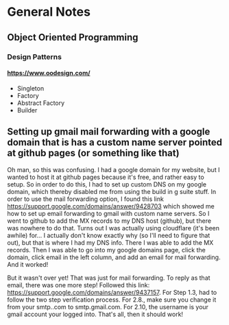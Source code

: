 # General Notes
## Object Oriented Programming
### Design Patterns
#### https://www.oodesign.com/
* Singleton
* Factory
* Abstract Factory
* Builder

## Setting up gmail mail forwarding with a google domain that is has a custom name server pointed at github pages (or something like that)
Oh man, so this was confusing. I had a google domain for my website, but I wanted to host it at github pages because it's free, and rather easy to setup. So in order to do this, I had to set up custom DNS on my google domain, which thereby disabled me from using the build in g suite stuff. In order to use the mail forwarding option, I found this link https://support.google.com/domains/answer/9428703 which showed me how to set up email forwarding to gmail with custom name servers. So I went to github to add the MX records to my DNS host (github), but there was nowhere to do that. Turns out I was actually using cloudflare (it's been awhile) for... I actually don't know exactly why (so I'll need to figure that out), but that is where I had my DNS info. There I was able to add the MX records. Then I was able to go into my google domains page, click the domain, click email in the left column, and add an email for mail forwarding. And it worked!

But it wasn't over yet! That was just for mail forwarding. To reply as that email, there was one more step! Followed this link: https://support.google.com/domains/answer/9437157. For Step 1.3, had to follow the two step verification process. For 2.8., make sure you change it from your smtp.<yourdomain>.com to smtp.gmail.com. For 2.10, the username is your gmail account your logged into. That's all, then it should work!
